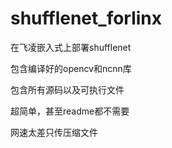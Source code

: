 # shufflenet_forlinx
在飞凌嵌入式上部署shufflenet

包含编译好的opencv和ncnn库

包含所有源码以及可执行文件

超简单，甚至readme都不需要

网速太差只传压缩文件

